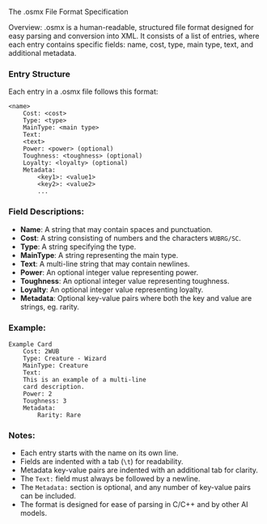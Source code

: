 The .osmx File Format Specification

Overview: .osmx is a human-readable, structured file format designed for easy parsing and conversion into XML. It consists of a list of entries, where each entry contains specific fields: name, cost, type, main type, text, and additional metadata.

### Entry Structure

Each entry in a .osmx file follows this format:

```
<name>
	Cost: <cost>
	Type: <type>
	MainType: <main type>
	Text:
	<text>
	Power: <power> (optional)
	Toughness: <toughness> (optional)
	Loyalty: <loyalty> (optional)
	Metadata:
		<key1>: <value1>
		<key2>: <value2>
		...
```

### Field Descriptions:

- **Name**: A string that may contain spaces and punctuation.
- **Cost**: A string consisting of numbers and the characters `WUBRG/SC`.
- **Type**: A string specifying the type.
- **MainType**: A string representing the main type.
- **Text**: A multi-line string that may contain newlines.
- **Power**: An optional integer value representing power.
- **Toughness**: An optional integer value representing toughness.
- **Loyalty**: An optional integer value representing loyalty.
- **Metadata**: Optional key-value pairs where both the key and value are strings, eg. rarity.

### Example:

```
Example Card
	Cost: 2WUB
	Type: Creature - Wizard
	MainType: Creature
	Text:
	This is an example of a multi-line
	card description.
	Power: 2
	Toughness: 3
	Metadata:
		Rarity: Rare
```

### Notes:

- Each entry starts with the name on its own line.
- Fields are indented with a tab (`\t`) for readability.
- Metadata key-value pairs are indented with an additional tab for clarity.
- The `Text:` field must always be followed by a newline.
- The `Metadata:` section is optional, and any number of key-value pairs can be included.
- The format is designed for ease of parsing in C/C++ and by other AI models.

